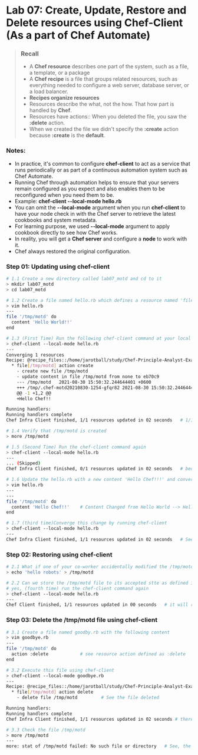 # Lab 07: Create, Update, Restore and Delete resources using Chef-Client (As a part of Chef Automate)

> ### Recall
> - A **Chef resource** describes one part of the system, such as a file, a template, or a package
> - A **Chef recipe** is a file that groups related resources, such as everything needed to configure a web server, database server, or a load balancer.
> - **Recipes organize resources**
> - Resources describe the what, not the how. That how part is handled by **Chef**.
> - Resources have actions:: When you deleted the file, you saw the **:delete** action.
> - When we created the file we didn't specify the **:create** action because **:create** is the **default**.

### Notes:
- In practice, it's common to configure **chef-client** to act as a service that runs periodically or as part of a continuous automation system such as Chef Automate. 
- Running Chef through automation helps to ensure that your servers remain configured as you expect and also enables them to be reconfigured when you need them to be.
- Example: **chef-client --local-mode hello.rb** 
- You can omit the **--local-mode** argument when you run **chef-client** to have your node check in with the Chef server to retrieve the latest cookbooks and system metadata.
- For learning purpose, we used **--local-mode** argument to apply cookbook directly to see how Chef works.
- In reality, you will get a **Chef server** and configure a **node** to work with it.
- Chef always restored the original configuration.

### Step 01: Updating using chef-client
```bash
# 1.1 Create a new directory called lab07_motd and cd to it
> mkdir lab07_motd
> cd lab07_motd

# 1.2 Create a file named hello.rb which defines a resource named 'file' to create /tmp/motd with some content
> vim hello.rb
---
file '/tmp/motd' do
  content 'Hello World!!'
end

# 1.3 (First Time) Run the following chef-client command at your local machien to apply what you've written
> chef-client --local-mode hello.rb 
---
Converging 1 resources
Recipe: @recipe_files::/home/jarotball/study/Chef-Principle-Analyst-Exam-Prep/2_Learn the Chef Infra Language/lab07_motd/hello.rb
  * file[/tmp/motd] action create
    - create new file /tmp/motd
    - update content in file /tmp/motd from none to eb70c9
    --- /tmp/motd	2021-08-30 15:50:32.244644401 +0600
    +++ /tmp/.chef-motd20210830-1254-gfqr82	2021-08-30 15:50:32.244644401 +0600
    @@ -1 +1,2 @@
    +Hello Chef!!

Running handlers:
Running handlers complete
Chef Infra Client finished, 1/1 resources updated in 02 seconds   # 1/1 resource updated

# 1.4 Verify that /tmp/motd is created
> more /tmp/motd

# 1.5 (Second Time) Run the chef-client command again
> chef-client --local-mode hello.rb 
---
... (Skipped)
Chef Infra Client finished, 0/1 resources updated in 02 seconds   # because chef-client didnt found any changes and therey by didnt converge and didnt create the /tmp/motd file again

# 1.6 Update the hello.rb with a new content 'Hello Chef!!!' and converge this
> vim hello.rb
---
---
file '/tmp/motd' do
  content 'Hello Chef!!'    # Content Changed from Hello World --> Hello Chef!!!
end

# 1.7 (third time)Converge this change by running chef-client
> chef-client --local-mode hello.rb 
---
Chef Infra Client finished, 1/1 resources updated in 02 seconds   # See, Changes converrged and the /tmp/motd file updated
```


### Step 02: Restoring using chef-client
```bash
# 2.1 What if one of your co-worker accidentally modified the /tmp/motd file content
> echo 'hello robots' > /tmp/motd

# 2.2 Can we store the /tmp/motd file to its accepted stte as defined in hello.rb?
# yes, (fourth time) run the chef-client command again
> chef-client --local-mode hello.rb
---
Chef Client finished, 1/1 resources updated in 00 seconds   # it will restore the /tmp/motd file to its original and expected state as defined in hello.rb file
```

### Step 03: Delete the /tmp/motd file using chef-client
```bash
# 3.1 Create a file named goodby.rb with the following content
> vim goodbye.rb
---
file '/tmp/motd' do
  action :delete            # see resource action defined as :delete
end

# 3.2 Execute this file using chef-client
> chef-client --local-mode goodbye.rb
---
Recipe: @recipe_files::/home/jarotball/study/Chef-Principle-Analyst-Exam-Prep/2_Learn the Chef Infra Language/lab07_motd/goodbye.rb
  * file[/tmp/motd] action delete
    - delete file /tmp/motd         # See the file deleted

Running handlers:
Running handlers complete
Chef Infra Client finished, 1/1 resources updated in 02 seconds # thereby 1/1 resource (file) updated (deleted)

# 3.3 Check the file /tmp/motd
> more /tmp/motd
---
more: stat of /tmp/motd failed: No such file or directory   # See, the file doesnt exists anymore
```
